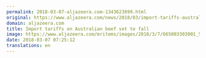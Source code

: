 ```yaml
---
permalink: 2018-03-07-aljazeera.com-1343623899.html
original: https://www.aljazeera.com/news/2018/03/import-tariffs-australian-beef-set-fall-180307060845833.html
domain: aljazeera.com
title: Import tariffs on Australian beef set to fall
image: https://www.aljazeera.com/mritems/images/2018/3/7/665003303001_5746577326001_5746527678001-th.jpg
date: 2018-03-07 07:25:12
translations: en
---
```


